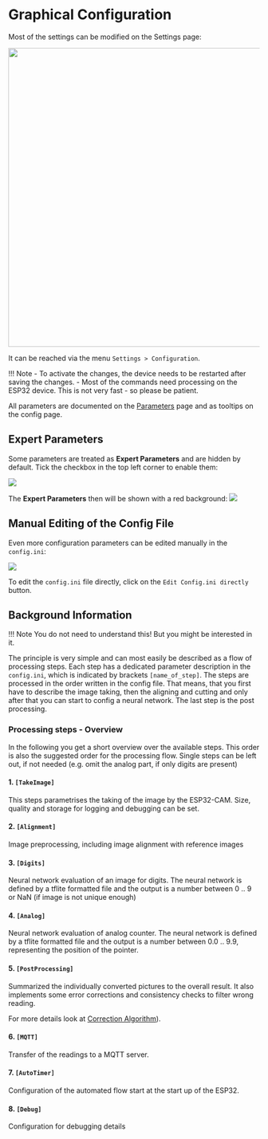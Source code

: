 # Graphical Configuration
Most of the settings can be modified on the Settings page:

<img src="../img/config_s1_access.jpg" width="600" align="middle">

It can be reached via the menu `Settings > Configuration`.

!!! Note
    - To activate the changes, the device needs to be restarted after saving the changes.
    - Most of the commands need processing on the ESP32 device. This is not very fast - so please be patient.

All parameters are documented on the [Parameters](Parameters.md) page and as tooltips on the config page.

## Expert Parameters
Some parameters are treated as **Expert Parameters** and are hidden by default.
Tick the checkbox in the top left corner to enable them:

![](img/expert-parameters.png)  

The **Expert Parameters** then will be shown with a red background:
![](img/expert-parameters2.png)  

## Manual Editing of the Config File
Even more configuration parameters can be edited manually in the `config.ini`:

![](img/manual-config-editing.png)  

To edit the `config.ini` file directly, click on the `Edit Config.ini directly` button.

## Background Information

!!! Note
    You do not need to understand this!
    But you might be interested in it.

The principle is very simple and can most easily be described as a flow of processing steps. Each step has a dedicated parameter description in the `config.ini`, which is indicated by brackets ```[name_of_step]```. The steps are processed in the order written in the config file. That means, that you first have to describe the image taking, then the aligning and cutting and only after that you can start to config a neural network. The last step is the post processing.

###  Processing steps - Overview
In the following you get a short overview over the available steps. This order is also the suggested order for the processing flow. Single steps can be left out, if not needed (e.g. omit the analog part, if only digits are present)

#### 1. `[TakeImage]`
This steps parametrises the taking of the image by the ESP32-CAM. Size, quality and storage for logging and debugging can be set.

#### 2. `[Alignment]`
Image preprocessing, including image alignment with reference images

#### 3. `[Digits]`
Neural network evaluation of an image for digits. The neural network is defined by a tflite formatted file and the output is a number between 0 .. 9 or NaN (if image is not unique enough)

#### 4. `[Analog]`
Neural network evaluation of analog counter. The neural network is defined by a tflite formatted file and the output is a number between 0.0 .. 9.9, representing the position of the pointer.

#### 5. `[PostProcessing]`
Summarized the individually converted pictures to the overall result. It also implements some error corrections and consistency checks to filter wrong reading.

For more details look at [Correction Algorithm](Correction%20Algorithm.md)).

#### 6. `[MQTT]`
Transfer of the readings to a MQTT server.

#### 7. `[AutoTimer]`
Configuration of the automated flow start at the start up of the ESP32. 

#### 8. `[Debug]`
Configuration for debugging details
